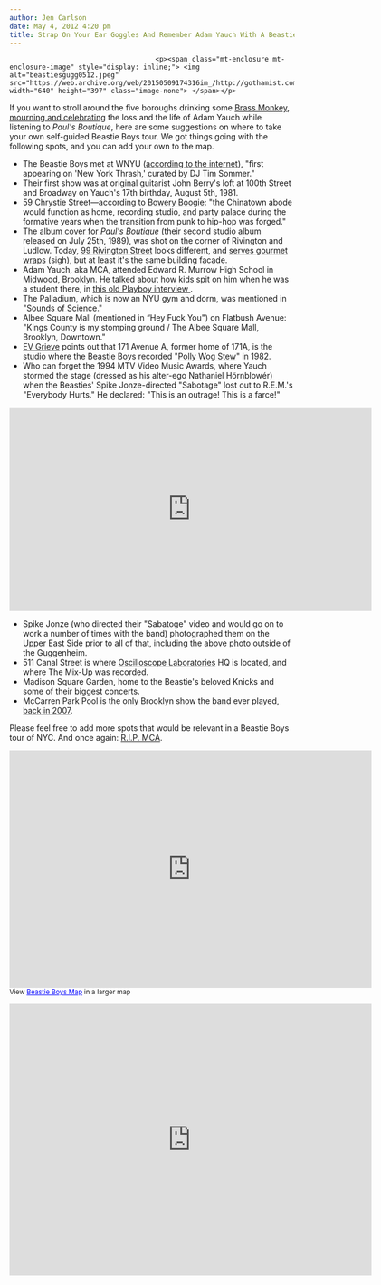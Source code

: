 ```yaml
---
author: Jen Carlson
date: May 4, 2012 4:20 pm
title: Strap On Your Ear Goggles And Remember Adam Yauch With A Beastie Boys Walking Tour
---
```


	
										<p><span class="mt-enclosure mt-enclosure-image" style="display: inline;"> <img alt="beastiesgugg0512.jpeg" src="https://web.archive.org/web/20150509174316im_/http://gothamist.com/attachments/arts_jen/beastiesgugg0512.jpeg" width="640" height="397" class="image-none"> </span></p>

<p>If you want to stroll around the five boroughs drinking some <a href="https://web.archive.org/web/20150509174316/http://en.wikipedia.org/wiki/Brass_Monkey_(cocktail)">Brass Monkey</a>, <a href="https://web.archive.org/web/20150509174316/http://gothamist.com/2012/05/04/beasties.php">mourning and celebrating</a> the loss and the life of Adam Yauch while listening to <em>Paul&apos;s Boutique</em>, here are some suggestions on where to take your own self-guided Beastie Boys tour. We got things going with the following spots, and you can add your own to the map. </p>

<ul><li>The Beastie Boys met at WNYU (<a href="https://web.archive.org/web/20150509174316/https://twitter.com/#!/mariasherm/status/198464741285433344">according to the internet</a>), &quot;first appearing on &apos;New York Thrash,&apos; curated by DJ Tim Sommer.&quot;
</li><li>Their first show was at original guitarist John Berry&apos;s loft at 100th Street and Broadway on Yauch&apos;s 17th birthday, August 5th, 1981.
</li><li>59 Chrystie Street&#x2014;according to <a href="https://web.archive.org/web/20150509174316/http://www.boweryboogie.com/2011/12/when-the-beastie-boys-lived-at-59-chrystie/">Bowery Boogie</a>: &quot;the Chinatown abode would function as home, recording studio, and party palace during the formative years when the transition from punk to hip-hop was forged.&quot;
</li><li>The <a href="https://web.archive.org/web/20150509174316/http://gothamist.com/2006/04/19/nyc_album_art_p.php">album cover for <em>Paul&apos;s Boutique</em></a> (their second studio album released on July 25th, 1989), was shot on the corner of Rivington and Ludlow. Today, <a href="https://web.archive.org/web/20150509174316/http://maps.google.com/maps?q=99+Rivington+Street&amp;hl=en&amp;ll=40.719575,-73.987877&amp;spn=0.005887,0.014441&amp;sll=40.720063,-73.988526&amp;layer=c&amp;cbp=13,168.39,,0,4.52&amp;cbll=40.720131,-73.988546&amp;gl=us&amp;hnear=99+Rivington+St,+New+York,+10002&amp;t=h&amp;z=17&amp;iwloc=A&amp;panoid=SaEUIVrCIaFrO3wvjsHyjQ">99 Rivington Street</a> looks different, and <a href="https://web.archive.org/web/20150509174316/http://www.boweryboogie.com/2011/12/wolfnights-now-open-at-99-rivington-street/">serves gourmet wraps</a> (sigh), but at least it&apos;s the same building facade.
</li><li>Adam Yauch, aka MCA, attended Edward R. Murrow High School in Midwood, Brooklyn. He talked about how kids spit on him when he was a student there, in <a href="https://web.archive.org/web/20150509174316/http://www.flickr.com/photos/beastie_boys/536325694/sizes/l/">this old Playboy interview </a>.
</li><li>The Palladium, which is now an NYU gym and dorm, was mentioned in &quot;<a href="https://web.archive.org/web/20150509174316/ttp://en.wikipedia.org/wiki/Palladium_%28New_York_City%29">Sounds of Science</a>.&quot;
</li><li>Albee Square Mall (mentioned in &#x201C;Hey Fuck You&quot;) on Flatbush Avenue: &quot;Kings County is my stomping ground / The Albee Square Mall, Brooklyn, Downtown.&quot;
</li><li><a href="https://web.archive.org/web/20150509174316/http://evgrieve.com/2012/05/remembering-adam-yauch-in-east-village.html">EV Grieve</a> points out that 171 Avenue A, former home of 171A, is the studio where the Beastie Boys recorded &quot;<a href="https://web.archive.org/web/20150509174316/http://en.wikipedia.org/wiki/Polly_Wog_Stew">Polly Wog Stew</a>&quot; in 1982.
</li><li>Who can forget the 1994 MTV Video Music Awards, where Yauch stormed the stage (dressed as his alter-ego Nathaniel H&#xF6;rnblow&#xE9;r) when the Beasties&apos; Spike Jonze-directed &quot;Sabotage&quot; lost out to R.E.M.&apos;s &quot;Everybody Hurts.&quot; He declared: &quot;This is an outrage! This is a farce!&quot;</li></ul>
<iframe width="640" height="360" src="https://web.archive.org/web/20150509174316if_/http://www.youtube.com/embed/MJsecXTJ74M" frameborder="0" allowfullscreen></iframe>
<ul><li>Spike Jonze (who directed their &quot;Sabatoge&quot; video and would go on to work a number of times with the band) photographed them on the Upper East Side prior to all of that, including the above <a href="https://web.archive.org/web/20150509174316/http://www.spin.com/gallery/beastie-boys-25-years-mad-genius?image=9">photo</a> outside of the Guggenheim.
</li><li> 511 Canal Street is where <a href="https://web.archive.org/web/20150509174316/http://www.nytimes.com/2008/09/09/movies/09yauc.html?pagewanted=all">Oscilloscope Laboratories</a> HQ is located, and where The Mix-Up was recorded.
</li><li>Madison Square Garden, home to the Beastie&apos;s beloved Knicks and some of their biggest concerts.
</li><li>McCarren Park Pool is the only Brooklyn show the band ever played, <a href="https://web.archive.org/web/20150509174316/http://gothamist.com/2007/08/10/beastie_boys_bo.php">back in 2007</a>.</li></ul>

<p>Please feel free to add more spots that would be relevant in a Beastie Boys tour of NYC. And once again: <a href="https://web.archive.org/web/20150509174316/http://gothamist.com/2012/05/04/beastie_boy_adam_yauch_dead_at_47.php">R.I.P. MCA</a>.</p>

<p><iframe width="640" height="420" frameborder="0" scrolling="no" marginheight="0" marginwidth="0" src="https://web.archive.org/web/20150509174316if_/http://maps.google.com/maps/ms?msid=216152780548080724954.0004bf3ad5df299b3fae4&amp;msa=0&amp;ie=UTF8&amp;ll=40.811341,-73.973351&amp;spn=0.070419,0.168571&amp;t=m&amp;output=embed"></iframe><br><small>View <a href="https://web.archive.org/web/20150509174316/http://maps.google.com/maps/ms?msid=216152780548080724954.0004bf3ad5df299b3fae4&amp;msa=0&amp;ie=UTF8&amp;ll=40.811341,-73.973351&amp;spn=0.070419,0.168571&amp;t=m&amp;source=embed" style="color:#0000FF;text-align:left">Beastie Boys Map</a> in a larger map</small></p>

<p><iframe width="640" height="480" src="https://web.archive.org/web/20150509174316if_/http://www.youtube.com/embed/wz6LxkqQPDM" frameborder="0" allowfullscreen></iframe></p>					
										
									
				